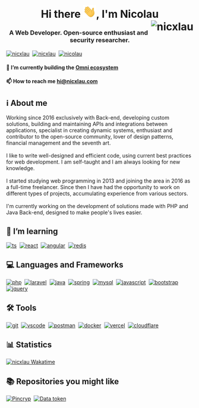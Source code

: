<h1 align="center">Hi there <img src="hi.gif" width="35">, I'm Nicolau <br/><img align="right" src="https://komarev.com/ghpvc/?username=nicolauns" alt="nicxlau" /></h1>
<h3 align="center">A Web Developer. Open-source enthusiast and security researcher.</h3>

<p align="left">
  <a href="https://twitch.tv/nicxlau" target="blank"><img align="center" src="https://img.shields.io/badge/Twitch-9146FF?style=for-the-badge&logo=twitch&logoColor=white" alt="nicxlau" /></a>&nbsp;
<!--   <a href="https://twitter.com/nicxlau" target="blank"><img align="center" src="https://img.shields.io/badge/Twitter-1DA1F2?style=for-the-badge&logo=twitter&logoColor=white" alt="nicxlau" /></a>&nbsp; -->
  <a href="https://linkedin.com/in/nicxlau" target="blank"><img align="center" src="https://img.shields.io/badge/LinkedIn-0077B5?style=for-the-badge&logo=linkedin&logoColor=white" alt="nicxlau" /></a>&nbsp;
<!--   <a href="https://instagram.com/nicxlau" target="blank"><img align="center" src="https://img.shields.io/badge/Instagram-E4405F?style=for-the-badge&logo=instagram&logoColor=white" alt="nicxlau" /></a>&nbsp; -->
  <a href="https://dev.to/nicolau" target="blank"><img align="center" src="https://img.shields.io/badge/dev.to-212121?style=for-the-badge&logo=dev.to&logoColor=white" alt="nicolau" /></a>
</p>

<!-- <a href="https://github.com/nicxlau" target="_blank"><img align="right" src="thoughtful.svg" width="320"/></a> -->

<!-- - 🔭 I’m currently building the [Omni ecosystem](https://octha.com).

- 💬 Ask me about **PHP, Laravel, Jquery, JavaScript, SQL**

- 📫 How to reach me **hi@nicxlau.com** -->

#### 🔭 I’m currently building the [Omni ecosystem](https://octha.com)

#### 📫 How to reach me **hi@nicxlau.com**

## **ℹ️ About me**
Working since 2016 exclusively with Back-end, developing custom solutions, building and maintaining APIs and integrations between applications, specialist in creating dynamic systems, enthusiast and contributor to the open-source community, lover of design patterns, financial management and the seventh art.<br/><br/>I like to write well-designed and efficient code, using current best practices for web development. I am self-taught and I am always looking for new knowledge.<br/><br/>I started studying web programming in 2013 and joining the area in 2016 as a full-time freelancer. Since then I have had the opportunity to work on different types of projects, accumulating experience from various sectors.<br/><br/>I'm currently working on the development of solutions made with PHP and Java Back-end, designed to make people's lives easier.

<!-- <details><summary><span style="color:blue">show more..</span></summary> Marfa stumptown chambray hammock try-hard beard Vibecession deep v echo park offal butcher gochujang intelligentsia cloud bread twee pinterest migas snackwave viral. Ethical craft beer hoodie 3 wolf moon vexillologist church-key small batch tonx franzen meditation af sustainable gastropub. Health goth distillery Brooklyn, art party heirloom farm-to-table hashtag prism</details> -->

## **🌱 I’m learning**
<p align="left">
<a href="https://github.com/topics/ts" target="blank"><img src="https://skillicons.dev/icons?i=ts" alt="ts" width="48" height="48"/></a>&nbsp;
<!-- <a href="https://github.com/topics/vue" target="blank"><img src="https://skillicons.dev/icons?i=vue" alt="vue.js" width="48" height="48"/></a> -->
<a href="https://github.com/topics/react" target="blank"><img src="https://skillicons.dev/icons?i=react" alt="react" width="48" height="48"/></a>&nbsp;
<a href="https://github.com/topics/angular" target="blank"><img src="https://skillicons.dev/icons?i=angular" alt="angular" width="48" height="48"/></a>&nbsp;
<a href="https://github.com/topics/redis" target="blank"><img src="https://skillicons.dev/icons?i=redis" alt="redis" width="48" height="48"/></a>
</p>

## **💻 Languages and Frameworks**
<p align="left">
<a href="https://github.com/topics/php" target="blank"><img src="https://skillicons.dev/icons?i=php" alt="php" width="48" height="48"/></a>&nbsp;
<a href="https://github.com/topics/laravel" target="blank"><img src="https://skillicons.dev/icons?i=laravel" alt="laravel" width="48" height="48"/></a>&nbsp;
<a href="https://github.com/topics/java" target="blank"><img src="https://skillicons.dev/icons?i=java" alt="java" width="48" height="48"/></a>&nbsp;
<a href="https://github.com/topics/spring" target="blank"><img src="https://skillicons.dev/icons?i=spring" alt="spring" width="48" height="48"/></a>&nbsp;
<a href="https://github.com/topics/mysql" target="blank"><img src="https://skillicons.dev/icons?i=mysql" alt="mysql" width="48" height="48"/></a>&nbsp;
<!-- <a href="https://github.com/topics/redis" target="blank"><img src="https://skillicons.dev/icons?i=redis" alt="redis" width="48" height="48"/></a>&nbsp; -->
<!-- <a href="https://github.com/topics/ts" target="blank"><img src="https://skillicons.dev/icons?i=ts" alt="ts" width="48" height="48"/></a>&nbsp; -->
<!-- <a href="https://github.com/topics/vue" target="blank"><img src="https://skillicons.dev/icons?i=vue" alt="vue.js" width="48" height="48"/></a>&nbsp; -->
<!-- <a href="https://github.com/topics/react" target="blank"><img src="https://skillicons.dev/icons?i=react" alt="react" width="48" height="48"/></a>&nbsp;
<a href="https://github.com/topics/angular" target="blank"><img src="https://skillicons.dev/icons?i=angular" alt="angular" width="48" height="48"/></a>&nbsp; -->
<a href="https://github.com/topics/javascript" target="blank"><img src="https://skillicons.dev/icons?i=js" alt="javascript" width="48" height="48"/></a>&nbsp;
<a href="https://github.com/topics/bootstrap" target="blank"><img src="https://skillicons.dev/icons?i=bootstrap" alt="bootstrap" width="48" height="48"/></a>&nbsp;
<a href="https://github.com/topics/jquery" target="blank"><img src="https://skillicons.dev/icons?i=jquery" alt="jquery" width="48" height="48"/></a>
</p>

## **🛠️ Tools**
<p align="left">
<a href="https://github.com/topics/git" target="blank"><img src="https://skillicons.dev/icons?i=git" alt="git" width="48" height="48"/></a>&nbsp;
<a href="https://github.com/topics/vscode" target="blank"><img src="https://skillicons.dev/icons?i=vscode" alt="vscode" width="48" height="48"/></a>&nbsp;
<a href="https://github.com/topics/postman" target="blank"><img src="https://skillicons.dev/icons?i=postman" alt="postman" width="48" height="48"/></a>&nbsp;
<a href="https://github.com/topics/docker" target="blank"><img src="https://skillicons.dev/icons?i=docker" alt="docker" width="48" height="48"/></a>&nbsp;
<a href="https://github.com/topics/vercel" target="blank"><img src="https://skillicons.dev/icons?i=vercel" alt="vercel" width="48" height="48"/></a>&nbsp;
<a href="https://github.com/topics/cloudflare" target="blank"><img src="https://skillicons.dev/icons?i=cloudflare" alt="cloudflare" width="48" height="48"/></a>
<!-- <a href="https://github.com/topics/heroku" target="blank"><img src="https://skillicons.dev/icons?i=heroku" alt="heroku" width="48" height="48"/></a>&nbsp; -->
<!-- <a href="https://github.com/topics/netlify" target="blank"><img src="https://skillicons.dev/icons?i=netlify" alt="netlify" width="48" height="48"/></a> -->
</p>

## **📊 Statistics**
<!--<a href="https://github.com/nicxlau" target="blank"><img src="https://github-readme-streak-stats.herokuapp.com?user=nicxlau&theme=github-light&hide_border=true&date_format=j%20M%5B%20Y%5D" alt="nicxlau github statistics"/></a><br>
<a href="https://github.com/nicxlau?tab=repositories" target="blank"><img src="https://github-readme-stats.vercel.app/api?username=nicxlau&show_icons=true&count_private=true&include_all_commits=true" alt="nicxlau github statistics"/></a><br>
<!--<img src="https://github-readme-stats.vercel.app/api/top-langs?username=nicxlau&show_icons=true&layout=compact&hide=html" alt="nicxlau github top langs" /><br>-->

[![nicxlau Wakatime](https://github-readme-stats.vercel.app/api/wakatime?username=nicxlau&layout=compact&title_color=58a6ff&icon_color=8b949e&text_color=8b949e&bg_color=0d1117&border_color=30363d&custom_title=Languages%20experience&langs_count=10)](https://wakatime.com/@nicxlau)

<!-- [![nicxlau activity graph](https://activity-graph.herokuapp.com/graph?username=nicxlau&theme=react-dark&bg_color=0d1117&title_color=58a6ff&color=8b949e&line=58a6ff&radius=6&custom_title=Activiry%20graph&area_color=000)](https://github.com/nicxlau) -->

<!-- [![spotify-github-profile](https://spotify-github-profile.vercel.app/api/view?uid=giqaz0c2m13v6zd6w9ou3n07k&cover_image=true&theme=novatorem&bar_color=58a6ff&bar_color_cover=true)](https://spotify-github-profile.vercel.app/api/view?uid=giqaz0c2m13v6zd6w9ou3n07k&redirect=true) -->

## **📚 Repositories you might like**

[![Pincryp](https://github-readme-stats.vercel.app/api/pin/?username=attla&repo=pincryp&title_color=58a6ff&icon_color=8b949e&text_color=8b949e&bg_color=0d1117&border_color=30363d)](https://github.com/attla/pincryp)&nbsp;
[![Data token](https://github-readme-stats.vercel.app/api/pin/?username=attla&repo=data-token&title_color=58a6ff&icon_color=8b949e&text_color=8b949e&bg_color=0d1117&border_color=30363d)](https://github.com/attla/data-token)
<!-- 
[![Data token](https://github-readme-stats.vercel.app/api/pin/?username=attla&repo=data-token&title_color=58a6ff&icon_color=8b949e&text_color=8b949e&bg_color=0d1117&border_color=30363d)](https://github.com/attla/data-token)
[![Encoded attributes](https://github-readme-stats.vercel.app/api/pin/?username=attla&repo=encoded-attributes&title_color=58a6ff&icon_color=8b949e&text_color=8b949e&bg_color=0d1117&border_color=30363d)](https://github.com/attla/encoded-attributes)
[![Attla ULID](https://github-readme-stats.vercel.app/api/pin/?username=attla&repo=ulid&title_color=58a6ff&icon_color=8b949e&text_color=8b949e&bg_color=0d1117&border_color=30363d)](https://github.com/attla/ulid)
[![Joth jquery](https://github-readme-stats.vercel.app/api/pin/?username=octhahq&repo=joth-jquery&title_color=58a6ff&icon_color=8b949e&text_color=8b949e&bg_color=0d1117&border_color=30363d)](https://github.com/octhahq/joth-jquery)
[![Attla disposable](https://github-readme-stats.vercel.app/api/pin/?username=attla&repo=disposable&title_color=58a6ff&icon_color=8b949e&text_color=8b949e&bg_color=0d1117&border_color=30363d)](https://github.com/attla/disposable)
[![Laravel HTML minify](https://github-readme-stats.vercel.app/api/pin/?username=attla&repo=laravel-html-minify&title_color=58a6ff&icon_color=8b949e&text_color=8b949e&bg_color=0d1117&border_color=30363d)](https://github.com/attla/laravel-html-minify) -->
